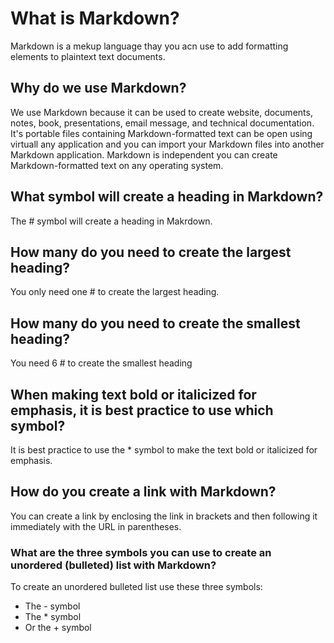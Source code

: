 # What is Markdown?

Markdown is a mekup language thay you acn use to add formatting elements to plaintext text documents.

## Why do we use Markdown?

We use Markdown because it can be used to create website, documents, notes, book, presentations, email message, and technical documentation. It's portable files containing Markdown-formatted text can be open using virtuall any application and you can import your Markdown files into another Markdown application. Markdown is independent you can create Markdown-formatted text on any operating system.  

## What symbol will create a heading in Markdown?

The # symbol will create a heading in Makrdown.

## How many do you need to create the largest heading?

You only need one # to create the largest heading.

## How many do you need to create the smallest heading?

You need 6 # to create the smallest heading

## When making text bold or italicized for emphasis, it is best practice to use which symbol?

It is best practice to use the * symbol to make the text bold or italicized for emphasis.

## How do you create a link with Markdown?

You can create a link by enclosing the link in brackets and then following it immediately with the URL in parentheses.

### What are the three symbols you can use to create an unordered (bulleted) list with Markdown?

To create an unordered bulleted list use these three symbols:
- The - symbol
- The * symbol
- Or the + symbol
